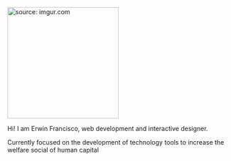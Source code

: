 
<a href="[url=https://imgur.com/On1VJCK][img]http://i.imgur.com/On1VJCKundefined.gif[/img][/url]"><img src="https://i.imgur.com/On1VJCK.gif" title="source: imgur.com" width=250px /></a>
<p>
Hi! I am Erwin Francisco, web development and interactive designer.

Currently focused on the development of technology tools to increase the welfare social of human capital </p>
